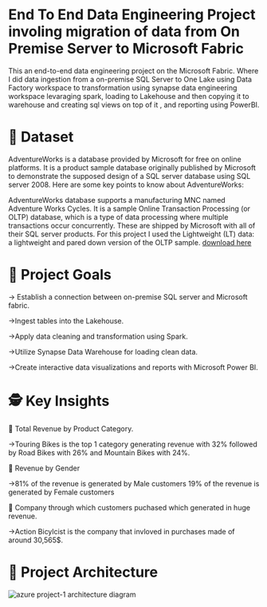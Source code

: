 # End To End Data Engineering Project involing migration of data from On Premise Server to Microsoft Fabric
This an end-to-end data engineering project on the Microsoft Fabric. Where I did data ingestion from a on-premise SQL Server to One Lake using Data Factory workspace to transformation using synapse data engineering workspace levaraging spark, loading to Lakehouse and then copying it to warehouse and creating sql views on top of it , and reporting using PowerBI.

# 💾 Dataset
AdventureWorks is a database provided by Microsoft for free on online platforms. It is a product sample database originally published by Microsoft to demonstrate the supposed design of a SQL server database using SQL server 2008. Here are some key points to know about AdventureWorks:

AdventureWorks database supports a manufacturing MNC named Adventure Works Cycles. It is a sample Online Transaction Processing (or OLTP) database, which is a type of data processing where multiple transactions occur concurrently. These are shipped by Microsoft with all of their SQL server products. For this project I used the Lightweight (LT) data: a lightweight and pared down version of the OLTP sample. [download here](https://learn.microsoft.com/en-us/sql/samples/adventureworks-install-configure?view=sql-server-ver16&tabs=ssms)

# 🎯 Project Goals
-> Establish a connection between on-premise SQL server and Microsoft fabric.

->Ingest tables into the Lakehouse.

->Apply data cleaning and transformation using Spark.

->Utilize Synapse Data Warehouse for loading clean data.

->Create interactive data visualizations and reports with Microsoft Power BI.

# 🕵️ Key Insights
💸 Total Revenue by Product Category.

 ->Touring Bikes is the top 1 category generating revenue with 32% followed by Road Bikes with 26% and Mountain Bikes with 24%.

🚻 Revenue by Gender

 ->81% of the revenue is generated by Male customers 19% of the revenue is generated by Female customers

💸 Company through which customers puchased which generated in huge revenue.

 ->Action Bicylcist is the company that invloved in purchases made of around 30,565$.

# 📝 Project Architecture 
 
   ![azure project-1 architecture diagram](https://github.com/PARUCHURI7781/Cloud-Migration-from-On-premise/assets/65880017/80649d64-dcb1-4157-9b9e-c54342c30ecc)
